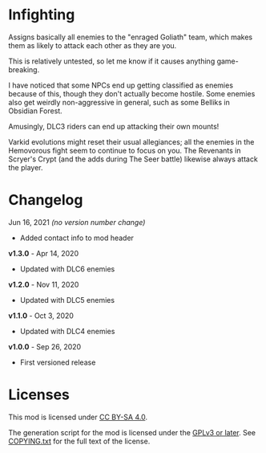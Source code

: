 Infighting
==========

Assigns basically all enemies to the "enraged Goliath" team, which makes
them as likely to attack each other as they are you.

This is relatively untested, so let me know if it causes anything game-breaking.

I have noticed that some NPCs end up getting classified as enemies because
of this, though they don't actually become hostile.  Some enemies also get
weirdly non-aggressive in general, such as some Belliks in Obsidian Forest.

Amusingly, DLC3 riders can end up attacking their own mounts!

Varkid evolutions might reset their usual allegiances; all the enemies in
the Hemovorous fight seem to continue to focus on you.  The Revenants in
Scryer's Crypt (and the adds during The Seer battle) likewise always attack
the player.

Changelog
=========

Jun 16, 2021 *(no version number change)*
 * Added contact info to mod header

**v1.3.0** - Apr 14, 2020
 * Updated with DLC6 enemies

**v1.2.0** - Nov 11, 2020
 * Updated with DLC5 enemies

**v1.1.0** - Oct 3, 2020
 * Updated with DLC4 enemies

**v1.0.0** - Sep 26, 2020
 * First versioned release
 
Licenses
========

This mod is licensed under [CC BY-SA 4.0](https://creativecommons.org/licenses/by-sa/4.0/).

The generation script for the mod is licensed under the
[GPLv3 or later](https://www.gnu.org/licenses/quick-guide-gplv3.html).
See [COPYING.txt](../../COPYING.txt) for the full text of the license.


